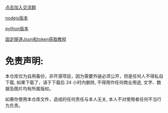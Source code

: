 [点击加入交流群](https://t.me/kBkpsP8Hk0M0ZmE1)

[nodejs版本](https://github.com/dsadsadsss/nodejs-wanju.git)


[python版本](https://github.com/dsadsadsss/python-wanju.git)

[固定隧道Json和token获取教程](https://github.com/fscarmen2/Argo-X-Container-PaaS.git)

# 免责声明:

本仓库仅为自用备份，非开源项目，因为需要外链必须公开，但是任何人不得私自下载, 如果下载了，请于下载后 24 小时内删除, 不得用作任何商业用途, 文字、数据及图片均有所属版权。 

如果你使用本仓库文件，造成的任何责任与本人无关, 本人不对使用者任何不当行为负责。
